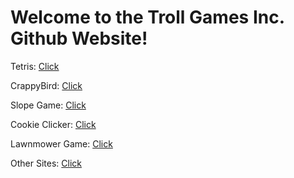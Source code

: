 # Welcome to the Troll Games Inc. Github Website! 

<html>
 <script async src="https://pagead2.googlesyndication.com/pagead/js/adsbygoogle.js?client=ca-pub-1674697093297251"
     crossorigin="anonymous"></script>
<!-- Ads 1 -->
<ins class="adsbygoogle"
     style="display:block"
     data-ad-client="ca-pub-1674697093297251"
     data-ad-slot="2419564026"
     data-ad-format="auto"
     data-full-width-responsive="true"></ins>
<script>
     (adsbygoogle = window.adsbygoogle || []).push({});
</script>
     </html>
     
Tetris: [Click](https://trollgamesinc.github.io/Tetris/)

CrappyBird: [Click](https://trollgamesinc.github.io/CrappyBird/)

Slope Game: [Click](https://trollgamesinc.github.io/Slope-Game/)

Cookie Clicker: [Click](https://trollgamesinc.github.io/CookieClicker/)

Lawnmower Game: [Click](https://trollgamesinc.github.io/Lawnmower-Game/)

Other Sites: [Click](https://sites.google.com/my.npsct.org/troll/our-sites/)

